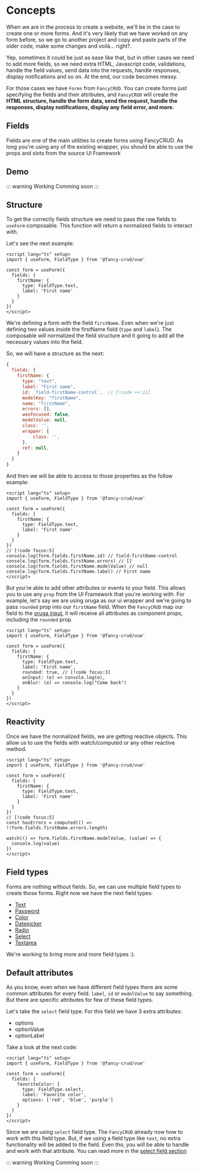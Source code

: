 # Concepts
When we are in the process to create a website, we'll be in the case to create one or more forms. And it's very likely that we have worked on any form before, so we go to another project and copy and paste parts of the older code, make some changes and voilà... right?.

Yep, sometimes it could be just as ease like that, but in other cases we need to add more fields, so we need extra HTML, Javascript code, validations, handle the field values, send data into the requests, handle responses, display notifications and so on. At the end, our code becomes messy.

For those cases we have `Forms` from `FancyCRUD`. You can create forms just specifying the fields and their attributes, and `FancyCRUD` will create the **HTML structure, handle the form data, send the request, handle the responses, display notifications, display any field error, and more.**

## Fields
Fields are one of the main utilities to create forms using FancyCRUD. As long you're using any of the existing wrapper, you should be able to use the props and slots from the source UI Framework


## Demo
::: warning Working
Comming soon
:::

## Structure
To get the correctly fields structure we need to pass the raw fields to `useForm` composable. This function will return a normalized fields to interact with. 

Let's see the next example:

```vue
<script lang="ts" setup>
import { useForm, FieldType } from '@fancy-crud/vue'

const form = useForm({
  fields: {
    firstName: {
      type: FieldType.text,
      label: 'First name'
    }
  }
})
</script>
```
We're defining a form with the field `firstName`. Even when we're just defining two values inside the firstName field (`type` and `label`). The composable will normalized the field structure and it going to add all the necessary values into the field.

So, we will have a structure as the next:

```js
{
  fields: {
    firstName: {
      type: "text",
      label: "First name",
      id: `field-firstName-control`,  // [!code ++:11]
      modelKey: "firstName",
      name: "firstName",
      errors: [],
      wasFocused: false,
      modelValue: null,
      class: '',
      wrapper: {
          class: '',
      },
      ref: null,
    }
  }
}
```

And then we will be able to access to those properties as the follow example:

```vue
<script lang="ts" setup>
import { useForm, FieldType } from '@fancy-crud/vue'

const form = useForm({
  fields: {
    firstName: {
      type: FieldType.text,
      label: 'First name'
    }
  }
})
// [!code focus:5]
console.log(form.fields.firstName.id) // field-firstName-control
console.log(form.fields.firstName.errors) // []
console.log(form.fields.firstName.modelValue) // null
console.log(form.fields.firstName.label) // First name
</script>
```

But you're able to add other attributes or events to your field. This allows you to use any `prop` from the UI Framework that you're working with. For example, let's say we are using oruga as our ui wrapper and we're going to pass `rounded` prop into our `firstName` field. When the `FancyCRUD` map our field to the [oruga input](https://oruga.io/components/Input.html#props), it will receive all attributes as component props, including the `rounded` prop.

```vue
<script lang="ts" setup>
import { useForm, FieldType } from '@fancy-crud/vue'

const form = useForm({
  fields: {
    firstName: {
      type: FieldType.text,
      label: 'First name',
      rounded: true, // [!code focus:3]
      onInput: (e) => console.log(e),
      onBlur: (e) => console.log("Come back")
    }
  }
})
</script>
```

## Reactivity
Once we have the normalized fields, we are getting reactive objects. This allow us to use the fields with watch/computed or any other reactive method.


```vue
<script lang="ts" setup>
import { useForm, FieldType } from '@fancy-crud/vue'

const form = useForm({
  fields: {
    firstName: {
      type: FieldType.text,
      label: 'First name'
    }
  }
})
// [!code focus:5]
const hasErrors = computed(() => !!form.fields.firstName.errors.length)

watch(() => form.fields.firstName.modelValue, (value) => {
  console.log(value)
})
</script>
```

## Field types
Forms are nothing without fields. So, we can use multiple field types to create those forms. Right now we have the next field types:

- [Text](https://)
- [Password](https://)
- [Color](https://)
- [Datepicker](https://)
- [Radio](https://)
- [Select](https://)
- [Textarea](https://)

We're working to bring more and more field types :).

## Default attributes
As you know, even when we have different field types there are some common attributes for every field. `label`, `id` or `modelValue` to say something. But there are specific attributes for few of these field types.

Let's take the `select` field type. For this field we have 3 extra attributes:

- options
- optionValue
- optionLabel

Take a look at the next code:

```vue
<script lang="ts" setup>
import { useForm, FieldType } from '@fancy-crud/vue'

const form = useForm({
  fields: {
    favoriteColor: {
      type: FieldType.select,
      label: 'Favorite color',
      options: ['red', 'blue', 'purple']
    }
  }
})
</script>
```
 Since we are using `select` field type. The `FancyCRUD` already now how to work with this field type. But, if we using a field type like `text`, no extra functionality will be added to the field. Even tho, you will be able to handle and work with that attribute. You can read more in the [select field section](./select.md)


::: warning Working
Comming soon
:::